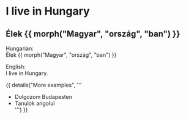 
# I live in Hungary  
## Élek {{ morph("Magyar", "ország", "ban") }}

Hungarian:  
Élek {{ morph("Magyar", "ország", "ban") }}

English:  
I live in Hungary.

{{ details("More examples", '''
- Dolgozom Budapesten  
- Tanulok angolul  
''') }}
